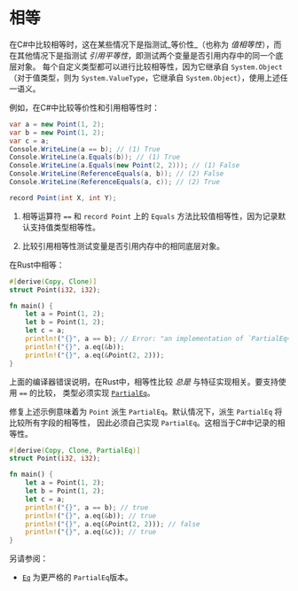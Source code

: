 # 相等

在C#中比较相等时，这在某些情况下是指测试_等价性_（也称为 _值相等性_），而在其他情况下是指测试 _引用平等性_，即测试两个变量是否引用内存中的同一个底层对象。
每个自定义类型都可以进行比较相等性，因为它继承自 `System.Object`（对于值类型，则为 `System.ValueType`，它继承自 `System.Object`），使用上述任一语义。

例如，在C#中比较等价性和引用相等性时：

```csharp
var a = new Point(1, 2);
var b = new Point(1, 2);
var c = a;
Console.WriteLine(a == b); // (1) True
Console.WriteLine(a.Equals(b)); // (1) True
Console.WriteLine(a.Equals(new Point(2, 2))); // (1) False
Console.WriteLine(ReferenceEquals(a, b)); // (2) False
Console.WriteLine(ReferenceEquals(a, c)); // (2) True

record Point(int X, int Y);
```

1. 相等运算符 `==` 和 `record Point` 上的 `Equals` 方法比较值相等性，因为记录默认支持值类型相等性。

2. 比较引用相等性测试变量是否引用内存中的相同底层对象。

在Rust中相等：

```rust
#[derive(Copy, Clone)]
struct Point(i32, i32);

fn main() {
    let a = Point(1, 2);
    let b = Point(1, 2);
    let c = a;
    println!("{}", a == b); // Error: "an implementation of `PartialEq<_>` might be missing for `Point`"
    println!("{}", a.eq(&b));
    println!("{}", a.eq(&Point(2, 2)));
}
```

上面的编译器错误说明，在Rust中，相等性比较 _总是_ 与特征实现相关。要支持使用 `==` 的比较，
类型必须实现 [`PartialEq`][partialeq.rs]。

修复上述示例意味着为 `Point` 派生 `PartialEq`。默认情况下，派生 `PartialEq` 将比较所有字段的相等性，
因此必须自己实现 `PartialEq`。这相当于C#中记录的相等性。

```rust
#[derive(Copy, Clone, PartialEq)]
struct Point(i32, i32);

fn main() {
    let a = Point(1, 2);
    let b = Point(1, 2);
    let c = a;
    println!("{}", a == b); // true
    println!("{}", a.eq(&b)); // true
    println!("{}", a.eq(&Point(2, 2))); // false
    println!("{}", a.eq(&c)); // true
}
```

另请参阅：

- [`Eq`][eq.rs] 为更严格的 `PartialEq`版本。

[partialeq.rs]: https://doc.rust-lang.org/std/cmp/trait.PartialEq.html
[eq.rs]: https://doc.rust-lang.org/std/cmp/trait.Eq.html
